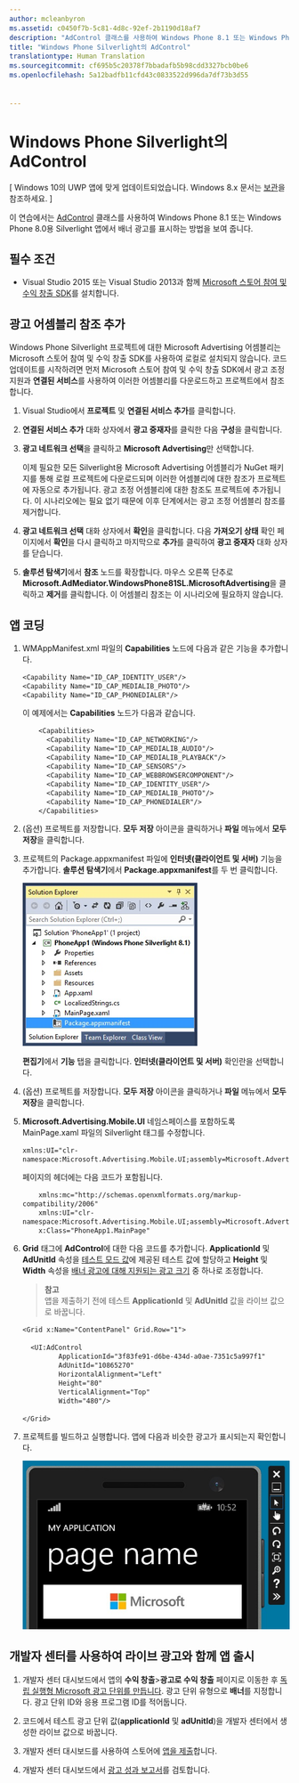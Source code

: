 ```yaml
---
author: mcleanbyron
ms.assetid: c0450f7b-5c81-4d8c-92ef-2b1190d18af7
description: "AdControl 클래스를 사용하여 Windows Phone 8.1 또는 Windows Phone 8.0용 Silverlight 앱에서 배너 광고를 표시하는 방법을 알아봅니다."
title: "Windows Phone Silverlight의 AdControl"
translationtype: Human Translation
ms.sourcegitcommit: cf695b5c20378f7bbadafb5b98cdd3327bcb0be6
ms.openlocfilehash: 5a12badfb11cfd43c0833522d996da7df73b3d55


---
```


# Windows Phone Silverlight의 AdControl


\[ Windows 10의 UWP 앱에 맞게 업데이트되었습니다. Windows 8.x 문서는 [보관](http://go.microsoft.com/fwlink/p/?linkid=619132)을 참조하세요. \]

이 연습에서는 [AdControl](https://msdn.microsoft.com/library/windows/apps/hh524191.aspx) 클래스를 사용하여 Windows Phone 8.1 또는 Windows Phone 8.0용 Silverlight 앱에서 배너 광고를 표시하는 방법을 보여 줍니다.

## 필수 조건

*  Visual Studio 2015 또는 Visual Studio 2013과 함께 [Microsoft 스토어 참여 및 수익 창출 SDK](http://aka.ms/store-em-sdk)를 설치합니다.


## 광고 어셈블리 참조 추가

Windows Phone Silverlight 프로젝트에 대한 Microsoft Advertising 어셈블리는 Microsoft 스토어 참여 및 수익 창출 SDK를 사용하여 로컬로 설치되지 않습니다. 코드 업데이트를 시작하려면 먼저 Microsoft 스토어 참여 및 수익 창출 SDK에서 광고 조정 지원과 **연결된 서비스**를 사용하여 이러한 어셈블리를 다운로드하고 프로젝트에서 참조합니다.

1.  Visual Studio에서 **프로젝트** 및 **연결된 서비스 추가**를 클릭합니다.

2.  **연결된 서비스 추가** 대화 상자에서 **광고 중재자**를 클릭한 다음 **구성**을 클릭합니다.

3.  **광고 네트워크 선택**을 클릭하고 **Microsoft Advertising**만 선택합니다.

    이제 필요한 모든 Silverlight용 Microsoft Advertising 어셈블리가 NuGet 패키지를 통해 로컬 프로젝트에 다운로드되며 이러한 어셈블리에 대한 참조가 프로젝트에 자동으로 추가됩니다. 광고 조정 어셈블리에 대한 참조도 프로젝트에 추가됩니다. 이 시나리오에는 필요 없기 때문에 이후 단계에서는 광고 조정 어셈블리 참조를 제거합니다.

4.  **광고 네트워크 선택** 대화 상자에서 **확인**을 클릭합니다. 다음 **가져오기 상태** 확인 페이지에서 **확인**을 다시 클릭하고 마지막으로 **추가**를 클릭하여 **광고 중재자** 대화 상자를 닫습니다.

5.  **솔루션 탐색기**에서 **참조** 노드를 확장합니다. 마우스 오른쪽 단추로 **Microsoft.AdMediator.WindowsPhone81SL.MicrosoftAdvertising**을 클릭하고 **제거**를 클릭합니다. 이 어셈블리 참조는 이 시나리오에 필요하지 않습니다.

## 앱 코딩


1.  WMAppManifest.xml 파일의 **Capabilities** 노드에 다음과 같은 기능을 추가합니다.

    ``` syntax
    <Capability Name="ID_CAP_IDENTITY_USER"/>
    <Capability Name="ID_CAP_MEDIALIB_PHOTO"/>
    <Capability Name="ID_CAP_PHONEDIALER"/>
    ```

    이 예제에서는 **Capabilities** 노드가 다음과 같습니다.

    ``` syntax
        <Capabilities>
          <Capability Name="ID_CAP_NETWORKING"/>
          <Capability Name="ID_CAP_MEDIALIB_AUDIO"/>
          <Capability Name="ID_CAP_MEDIALIB_PLAYBACK"/>
          <Capability Name="ID_CAP_SENSORS"/>
          <Capability Name="ID_CAP_WEBBROWSERCOMPONENT"/>
          <Capability Name="ID_CAP_IDENTITY_USER"/>
          <Capability Name="ID_CAP_MEDIALIB_PHOTO"/>
          <Capability Name="ID_CAP_PHONEDIALER"/>
        </Capabilities>
    ```

2.  (옵션) 프로젝트를 저장합니다. **모두 저장** 아이콘을 클릭하거나 **파일** 메뉴에서 **모두 저장**을 클릭합니다.

3.  프로젝트의 Package.appxmanifest 파일에 **인터넷(클라이언트 및 서버)** 기능을 추가합니다. **솔루션 탐색기**에서 **Package.appxmanifest**를 두 번 클릭합니다.

    ![wp81silverlightmarkup\-solutionexplorer\-packageappxmanifest](images/13-b98c2a1a-69c3-4018-be0a-6ce010e703e7.jpg)

    **편집기**에서 **기능** 탭을 클릭합니다. **인터넷(클라이언트 및 서버)** 확인란을 선택합니다.

4.  (옵션) 프로젝트를 저장합니다. **모두 저장** 아이콘을 클릭하거나 **파일** 메뉴에서 **모두 저장**을 클릭합니다.

5.  **Microsoft.Advertising.Mobile.UI** 네임스페이스를 포함하도록 MainPage.xaml 파일의 Silverlight 태그를 수정합니다.

    ``` syntax
    xmlns:UI="clr-namespace:Microsoft.Advertising.Mobile.UI;assembly=Microsoft.Advertising.Mobile.UI"
    ```

    페이지의 헤더에는 다음 코드가 포함됩니다.

    ``` syntax
        xmlns:mc="http://schemas.openxmlformats.org/markup-compatibility/2006"
        xmlns:UI="clr-namespace:Microsoft.Advertising.Mobile.UI;assembly=Microsoft.Advertising.Mobile.UI"
        x:Class="PhoneApp1.MainPage"
    ```

6.  **Grid** 태그에 **AdControl**에 대한 다음 코드를 추가합니다. **ApplicationId** 및 **AdUnitId** 속성을 [테스트 모드 값](test-mode-values.md)에 제공된 테스트 값에 할당하고 **Height** 및 **Width** 속성을 [배너 광고에 대해 지원되는 광고 크기](supported-ad-sizes-for-banner-ads.md) 중 하나로 조정합니다.

    > **참고**  
    앱을 제출하기 전에 테스트 **ApplicationId** 및 **AdUnitId** 값을 라이브 값으로 바꿉니다.

    ``` syntax
    <Grid x:Name="ContentPanel" Grid.Row="1">

      <UI:AdControl
             ApplicationId="3f83fe91-d6be-434d-a0ae-7351c5a997f1"
             AdUnitId="10865270"
             HorizontalAlignment="Left"
             Height="80"
             VerticalAlignment="Top"
             Width="480"/>

    </Grid>
    ```

7.  프로젝트를 빌드하고 실행합니다. 앱에 다음과 비슷한 광고가 표시되는지 확인합니다.

    ![wp81silverlight\-emulatorwithad](images/13-8db1492f-ae1d-439b-9b78-bed8e22fe996.jpg)

## 개발자 센터를 사용하여 라이브 광고와 함께 앱 출시


1.  개발자 센터 대시보드에서 앱의 **수익 창출**&gt;**광고로 수익 창출** 페이지로 이동한 후 [독립 실행형 Microsoft 광고 단위를 만듭니다](../publish/monetize-with-ads.md). 광고 단위 유형으로 **배너**를 지정합니다. 광고 단위 ID와 응용 프로그램 ID를 적어둡니다.

2.  코드에서 테스트 광고 단위 값(**applicationId** 및 **adUnitId**)을 개발자 센터에서 생성한 라이브 값으로 바꿉니다.

3.  개발자 센터 대시보드를 사용하여 스토어에 [앱을 제출](../publish/app-submissions.md)합니다.

4.  개발자 센터 대시보드에서 [광고 성과 보고서](../publish/advertising-performance-report.md)를 검토합니다.


 



<!--HONumber=Jun16_HO4-->


